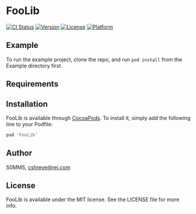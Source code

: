 # FooLib

[![CI Status](https://img.shields.io/travis/S0MMS/FooLib.svg?style=flat)](https://travis-ci.org/S0MMS/FooLib)
[![Version](https://img.shields.io/cocoapods/v/FooLib.svg?style=flat)](https://cocoapods.org/pods/FooLib)
[![License](https://img.shields.io/cocoapods/l/FooLib.svg?style=flat)](https://cocoapods.org/pods/FooLib)
[![Platform](https://img.shields.io/cocoapods/p/FooLib.svg?style=flat)](https://cocoapods.org/pods/FooLib)

## Example

To run the example project, clone the repo, and run `pod install` from the Example directory first.

## Requirements

## Installation

FooLib is available through [CocoaPods](https://cocoapods.org). To install
it, simply add the following line to your Podfile:

```ruby
pod 'FooLib'
```

## Author

S0MMS, cshreve@rei.com

## License

FooLib is available under the MIT license. See the LICENSE file for more info.
